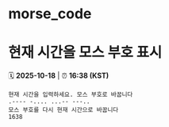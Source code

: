 # morse_code
# 현재 시간을 모스 부호 표시
<!-- MORSE_TIME_START -->
🗓️ **2025-10-18** | ⏰ **16:38 (KST)**

```
현재 시간을 입력하세요. 모스 부호로 바꿉니다
.---- -.... ...-- ---..
모스 부호를 다시 현재 시간으로 바꿉니다
1638
```
<!-- MORSE_TIME_END -->
